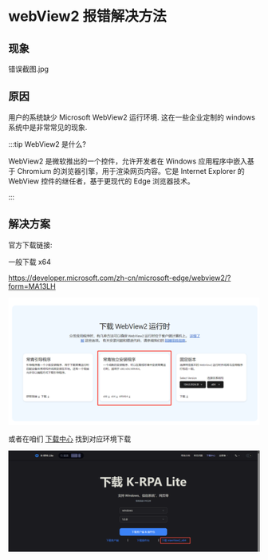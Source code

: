 # webView2 报错解决方法

## 现象

错误截图.jpg

## 原因

用户的系统缺少 Microsoft WebView2 运行环境. 这在一些企业定制的 windows 系统中是非常常见的现象.

:::tip WebView2 是什么?

WebView2 是微软推出的一个控件，允许开发者在 Windows 应用程序中嵌入基于 Chromium 的浏览器引擎，用于渲染网页内容。它是 Internet Explorer 的 WebView 控件的继任者，基于更现代的 Edge 浏览器技术。

:::

## 解决方案

官方下载链接:

一般下载 x64

https://developer.microsoft.com/zh-cn/microsoft-edge/webview2/?form=MA13LH

![alt text](assets/webView2/d8cddf2abfb7f7500252f6b7149ec82.png)

或者在咱们 [下载中心](http://k-rpa-lite.kingsware.cn:50351/Download) 找到对应环境下载

![alt text](assets/webView2/image.png)
